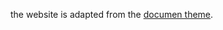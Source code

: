 
the website is adapted from the [documen theme](https://idratherbewriting.com/documentation-theme-jekyll/).
